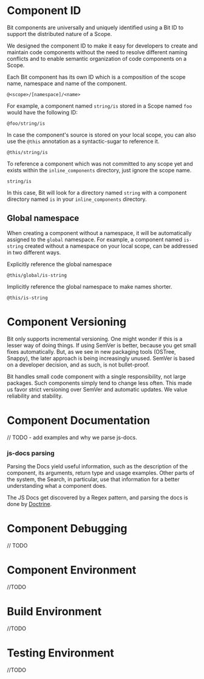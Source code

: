 
# Component ID

Bit components are universally and uniquely identified using a Bit ID to support the distributed nature of a Scope.

We designed the component ID to make it easy for developers to create and maintain code components without the need to resolve different naming conflicts and to enable semantic organization of code components on a Scope. 

Each Bit component has its own ID which is a composition of the scope name, namespace and name of the component.

```
@<scope>/[namespace]/<name>
```

For example, a component named `string/is` stored in a Scope named `foo` would have the following ID:

```
@foo/string/is
```

In case the component's source is stored on your local scope, you can also use the `@this` annotation as a syntactic-sugar to reference it.

```
@this/string/is
```

To reference a component which was not committed to any scope yet and exists within the `inline_components` directory,
just ignore the scope name.

```
string/is
```

In this case, Bit will look for a directory named `string` with a component directory named `is` in your `inline_components` directory.


## Global namespace

When creating a component without a namespace, it will be automatically assigned to the `global` namespace.
For example, a component named `is-string` created without a namespace on your local scope, can be addressed in two different ways.

Explicitly reference the global namespace
```
@this/global/is-string
```

Implicitly reference the global namespace to make names shorter.
```
@this/is-string
```

# Component Versioning

Bit only supports incremental versioning. One might wonder if this is a lesser way of doing things. If using SemVer is better, because you get small fixes automatically. But, as we see in new packaging tools (OSTree, Snappy), the later approach is being increasingly unused. SemVer is based on a developer decision, and as such, is not bullet-proof.

Bit handles small code component with a single responsibility, not large packages. Such components simply tend to change less often. This made us favor strict versioning over SemVer and automatic updates. We value reliability and stability.

# Component Documentation

// TODO - add examples and why we parse js-docs.

### js-docs parsing

Parsing the Docs yield useful information, such as the description of the component, its arguments, return type and usage examples.
Other parts of the system, the Search, in particular, use that information for a better understanding what a component does.

The JS Docs get discovered by a Regex pattern, and parsing the docs is done by [Doctrine](https://github.com/eslint/doctrine).


# Component Debugging

// TODO

# Component Environment

//TODO

# Build Environment

//TODO

# Testing Environment

//TODO
